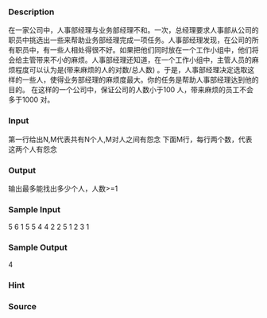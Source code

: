 
### Description
在一家公司中，人事部经理与业务部经理不和。一次，总经理要求人事部从公司的职员中挑选出一些来帮助业务部经理完成一项任务。人事部经理发现，在公司的所有职员中，有一些人相处得很不好。如果把他们同时放在一个工作小组中，他们将会给主管带来不小的麻烦。人事部经理还知道，在一个工作小组中，主管人员的麻烦程度可以认为是(带来麻烦的人的对数/总人数) 。于是，人事部经理决定选取这样的一些人，使得业务部经理的麻烦度最大。你的任务是帮助人事部经理达到他的目的。
在这样的一个公司中，保证公司的人数小于100 人，带来麻烦的员工不会多于1000 对。

### Input
第一行给出N,M代表共有N个人,M对人之间有怨念
下面M行，每行两个数，代表这两个人有怨念
### Output
输出最多能找出多少个人，人数>=1
### Sample Input
5 6
1 5
5 4
4 2
2 5
1 2
3 1

### Sample Output
4
### Hint

### Source
